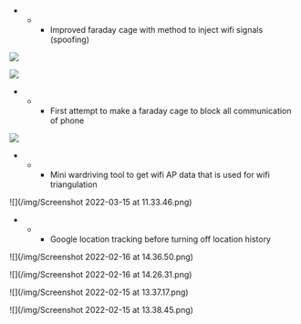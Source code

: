 
- - - Improved faraday cage with method to inject wifi signals (spoofing)

![](/img/IMG_20220312_150241_1.jpg)

![](/img/IMG_20220314_145526.jpg)

- - - First attempt to make a faraday cage to block all communication of phone

![](/img/IMG_20220314_162739.jpg)

- - - Mini wardriving tool to get wifi AP data that is used for wifi triangulation

![](/img/Screenshot 2022-03-15 at 11.33.46.png)

- - - Google location tracking before turning off location history

![](/img/Screenshot 2022-02-16 at 14.36.50.png)

![](/img/Screenshot 2022-02-16 at 14.26.31.png)

![](/img/Screenshot 2022-02-15 at 13.37.17.png)

![](/img/Screenshot 2022-02-15 at 13.38.45.png)